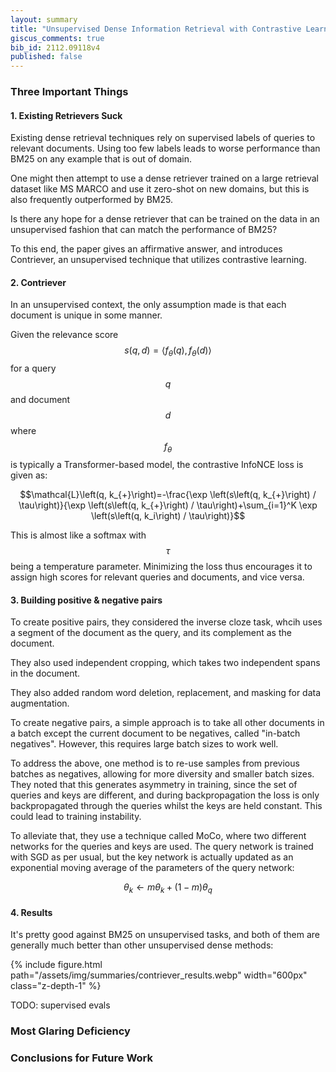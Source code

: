 ```yaml
---
layout: summary
title: "Unsupervised Dense Information Retrieval with Contrastive Learning"
giscus_comments: true
bib_id: 2112.09118v4
published: false
---
```


### Three Important Things

#### 1. Existing Retrievers Suck

Existing dense retrieval techniques rely on supervised labels of queries to
relevant documents. Using too few labels leads to worse performance than BM25 on any example that is out of domain.

One might then attempt to use a dense retriever trained on a large retrieval dataset
like MS MARCO and use it zero-shot on new domains, but this is also frequently outperformed
by BM25.

Is there any hope for a dense retriever that can be trained on the data in an
unsupervised fashion that can match the performance of BM25?

To this end, the paper gives an affirmative answer, and introduces Contriever,
an unsupervised technique that utilizes contrastive learning.

#### 2. Contriever

In an unsupervised context, the only assumption made is that each document is
unique in some manner.

Given the relevance score $$s(q, d)=\left\langle f_\theta(q), f_\theta(d)\right\rangle$$
for a query $$q$$ and document $$d$$ where $$f_\theta$$ is typically a
Transformer-based model, the contrastive InfoNCE loss is given as:

$$\mathcal{L}\left(q, k_{+}\right)=-\frac{\exp \left(s\left(q, k_{+}\right) / \tau\right)}{\exp \left(s\left(q, k_{+}\right) / \tau\right)+\sum_{i=1}^K \exp \left(s\left(q, k_i\right) / \tau\right)}$$

This is almost like a softmax with $$\tau$$ being a temperature parameter. Minimizing the loss
thus encourages it to assign high scores for relevant queries and documents, and vice versa.

#### 3. Building positive & negative pairs

To create positive pairs, they considered the inverse cloze task, whcih uses a segment of the document as the query, and its complement as the document.

They also used independent cropping, which takes two independent spans in the
document.

They also added random word deletion, replacement, and masking for data augmentation.

To create negative pairs, a simple approach is to take all other documents in a batch except the current document to be negatives, called "in-batch negatives". However, this requires large batch sizes to work well.

To address the above, one method is to re-use samples from previous batches as
negatives, allowing for more diversity and smaller batch sizes. They noted that
this generates asymmetry in training, since the set of queries and keys are
different, and during backpropagation the loss is only backpropagated through
the queries whilst the keys are held constant. This could lead to training instability.

To alleviate that, they use a technique called MoCo, where two different networks
for the queries and keys are used. The query network is trained with SGD as per usual, but the
key network is actually updated as an exponential moving average of the parameters of the query
network:

$$\theta_k \leftarrow m \theta_k+(1-m) \theta_q$$

#### 4. Results

It's pretty good against BM25 on unsupervised tasks, and both of them are generally much better than other unsupervised dense methods:

{% include figure.html
    path="/assets/img/summaries/contriever_results.webp"
    width="600px"
    class="z-depth-1"
%}

TODO: supervised evals

### Most Glaring Deficiency

### Conclusions for Future Work
